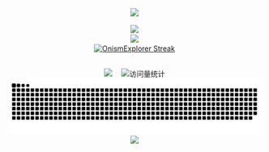 <div align="center"> 
  <!-- dynamic typing effect 动态打字效果 -->
  <div>
    <a href="https://www.wllomve.top/" target="_blank">
      <img src="https://readme-typing-svg.demolab.com?font=Fira+Code&pause=1000&color=F7B462&center=true&vCenter=true&multiline=true&random=false&width=435&height=80&lines=console.log(%22Hello%2C%20World%22);欢迎光临我的GitHub!&center=true&size=27" />
    </a>
  </div>
  
  <img align="" height="137px" src="https://github-readme-stats.vercel.app/api?username=OnismExplorer&hide_title=true&hide_border=true&show_icons=true&include_all_commits=true&line_height=21&bg_color=0,EC6C6C,FFD479,FFFC79,73FA79&theme=graywhite&locale=cn" /><br>
  <img align="" height="137px" src="https://github-readme-stats.vercel.app/api/top-langs/?username=OnismExplorer&hide_title=true&hide_border=true&layout=compact&bg_color=0,73FA79,73FDFF,D783FF&theme=graywhite&locale=cn" /> <br>
  <a href="https://onism.cn"><img src="https://streak-stats.demolab.com?user=OnismExplorer" alt="OnismExplorer Streak" /></a><br>
  
  <!-- for beauty 留个空行好看点 -->
  <div>&nbsp;</div>

  <!-- profile logo 个人资料徽标 -->
  <div>
    <a href="https://onism.cn" target="_blank"><img src="https://img.shields.io/badge/Blog-博客-blue?logo=openjdk" /></a>&emsp;
    <!-- visitor statistics logo 访问量统计徽标 -->
    <img src="https://komarev.com/ghpvc/?username=OnismExplorer&label=Views&color=0e75b6&style=flat" alt="访问量统计" />
  </div>

 <!-- Snake Code Contribution Map 贪吃蛇代码贡献图 -->
  <picture>
    <source media="(prefers-color-scheme: dark)" srcset="https://raw.githubusercontent.com/OnismExplorer/OnismExplorer/output/github-contribution-grid-snake-dark.svg" />
    <source media="(prefers-color-scheme: light)" srcset="https://raw.githubusercontent.com/OnismExplorer/OnismExplorer/output/github-contribution-grid-snake.svg" />
    <img alt="github-snake" src="https://raw.githubusercontent.com/OnismExplorer/OnismExplorer/output/github-contribution-grid-snake-dark.svg" />
  </picture>
  
  <!--GitHub 活动统计图-->
  <img src="https://github-readme-activity-graph.vercel.app/graph?username=OnismExplorer&theme=react-dark&radius=10&hide_border=true">
</div>
<!--
**OnismExplorer/OnismExplorer** is a ✨ _special_ ✨ repository because its `README.md` (this file) appears on your GitHub profile.

Here are some ideas to get you started:

- 🔭 I’m currently working on ...
- 🌱 I’m currently learning ...
- 👯 I’m looking to collaborate on ...
- 🤔 I’m looking for help with ...
- 💬 Ask me about ...
- 📫 How to reach me: ...
- 😄 Pronouns: ...
- ⚡ Fun fact: ...
-->
